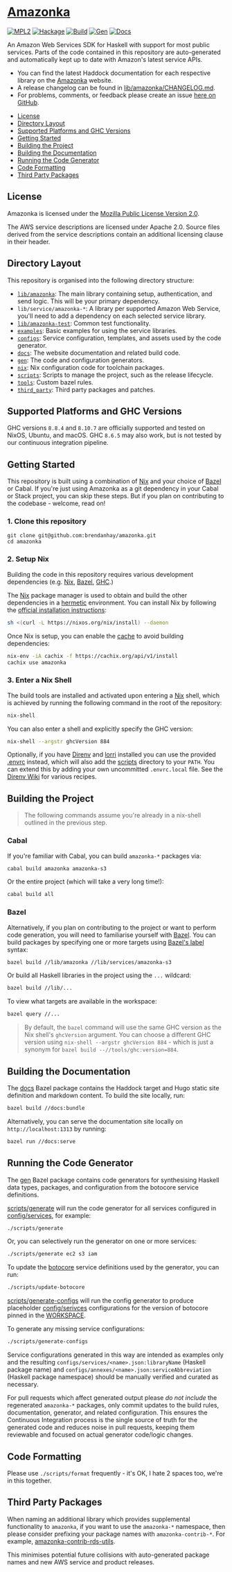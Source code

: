 # [Amazonka]

[![MPL2][license-badge]][license]
[![Hackage][hackage-badge]][hackage]
[![Build][build-badge]][actions]
[![Gen][gen-badge]][actions]
[![Docs][docs-badge]][actions]

[license]: https://opensource.org/licenses/MPL-2.0
[actions]: https://github.com/brendanhay/amazonka/actions
[license-badge]: https://img.shields.io/badge/license-MPL%202.0-blue.svg
[build-badge]: https://github.com/brendanhay/amazonka/workflows/build/badge.svg
[gen-badge]: https://github.com/brendanhay/amazonka/workflows/gen/badge.svg
[docs-badge]: https://github.com/brendanhay/amazonka/workflows/docs/badge.svg
[hackage]: http://hackage.haskell.org/package/amazonka
[hackage-badge]: https://img.shields.io/hackage/v/amazonka.svg

[Amazonka]: https://www.brendanhay.nz/amazonka
[Nix]: https://nixos.org/nix/
[Bazel]: https://bazel.build
[Bazel's label]: https://docs.bazel.build/versions/4.1.0/build-ref.html#labels
[GHC]: https://www.haskell.org/ghc/
[Direnv]: https://direnv.net
[Direnv Wiki]: https://github.com/direnv/direnv/wiki
[hermetic]: https://sre.google/sre-book/release-engineering/#hermetic-builds-nqslhnid
[lorri]: https://github.com/nix-community/lorri
[botocore]: https://github.com/boto/botocore

An Amazon Web Services SDK for Haskell with support for most public services. Parts of the code contained in this repository are auto-generated and automatically kept up to date with Amazon's latest service APIs.

* You can find the latest Haddock documentation for each respective library on the [Amazonka] website.
* A release changelog can be found in [lib/amazonka/CHANGELOG.md](lib/amazonka/CHANGELOG.md).
* For problems, comments, or feedback please create an issue [here on GitHub](https://github.com/brendanhay/amazonka/issues).

- [License](#license)
- [Directory Layout](#directory-layout)
- [Supported Platforms and GHC Versions](#supported-platforms-and-ghc-versions)
- [Getting Started](#getting-started)
- [Building the Project](#building-the-project)
- [Building the Documentation](#building-the-documentation)
- [Running the Code Generator](#running-the-code-generator)
- [Code Formatting](#code-formatting)
- [Third Party Packages](#third-party-packages)

## License

Amazonka is licensed under the [Mozilla Public License Version 2.0](http://www.mozilla.org/MPL/).

The AWS service descriptions are licensed under Apache 2.0. Source files derived from the service descriptions contain an additional licensing clause in their header.

## Directory Layout

This repository is organised into the following directory structure:

* [`lib/amazonka`](lib/amazonka): The main library containing setup, authentication, and send logic. This will be your primary dependency.
* `lib/service/amazonka-*`: A library per supported Amazon Web Service, you'll need to add a dependency on each selected service library.
* [`lib/amazonka-test`](lib/amazonka-test): Common test functionality.
* [`examples`](examples): Basic examples for using the service libraries.
* [`configs`](configs): Service configuration, templates, and assets used by the code generator.
* [`docs`](docs): The website documentation and related build code.
* [`gen`](gen): The code and configuration generators.
* [`nix`](nix): Nix configuration code for toolchain packages.
* [`scripts`](scripts): Scripts to manage the project, such as the release lifecycle.
* [`tools`](tools): Custom bazel rules.
* [`third_party`](third_party): Third party packages and patches.

## Supported Platforms and GHC Versions

GHC versions `8.8.4` and `8.10.7` are officially supported and tested on NixOS, Ubuntu, and macOS. GHC `8.6.5` may also work, but is not tested by our continuous integration pipeline.

## Getting Started

This repository is built using a combination of [Nix] and your choice of [Bazel] or Cabal. If you're just using Amazonka as a git dependency in your Cabal or Stack project, you can skip these steps. But if you plan on contributing to the codebase - welcome, read on!

### 1. Clone this repository

```
git clone git@github.com:brendanhay/amazonka.git
cd amazonka
```

### 2. Setup Nix

Building the code in this repository requires various development dependencies (e.g. [Nix], [Bazel], [GHC].)

The [Nix] package manager is used to obtain and build the other dependencies in a [hermetic] environment. You can install Nix by following the [official installation instructions](https://nixos.org/guides/install-nix.html):

```bash
sh <(curl -L https://nixos.org/nix/install) --daemon
```

Once Nix is setup, you can enable the [cache](https://amazonka.cachix.org) to avoid building dependencies:

```bash
nix-env -iA cachix -f https://cachix.org/api/v1/install
cachix use amazonka
```

### 3. Enter a Nix Shell

The build tools are installed and activated upon entering a [Nix] shell, which is achieved by running the following command in the root of the repository:

```bash
nix-shell
```

You can also enter a shell and explicitly specify the GHC version:

```bash
nix-shell --argstr ghcVersion 884
```

Optionally, if you have [Direnv] and [lorri] installed you can use the provided [.envrc](.envrc) instead, which will also add the [scripts](scripts) directory to your `PATH`. You can extend this by adding your own uncommitted `.envrc.local` file. See the [Direnv Wiki] for various recipes.

## Building the Project

> The following commands assume you're already in a nix-shell outlined in the previous step.

### Cabal

If you're familiar with Cabal, you can build `amazonka-*` packages via:

```bash
cabal build amazonka amazonka-s3
```

Or the entire project (which will take a very long time!):

```bash
cabal build all
```

### Bazel

Alternatively, if you plan on contributing to the project or want to perform code generation, you will need to familiarise yourself with [Bazel]. You can build packages by specifying one or more targets using [Bazel's label] syntax:

```bash
bazel build //lib/amazonka //lib/services/amazonka-s3
```

Or build all Haskell libraries in the project using the `...` wildcard:

```bash
bazel build //lib/...
```

To view what targets are available in the workspace:

```bash
bazel query //...
```

> By default, the `bazel` command will use the same GHC version as the Nix shell's `ghcVersion` argument. You can choose a different GHC version using `nix-shell --argstr ghcVersion 884` - which is just a synonym for `bazel build --//tools/ghc:version=884`.

## Building the Documentation

The [docs](docs) Bazel package contains the Haddock target and Hugo static site definition and markdown content. To build the site locally, run:

```bash
bazel build //docs:bundle
```

Alternatively, you can serve the documentation site locally on `http://localhost:1313` by running:

```bash
bazel run //docs:serve
```

## Running the Code Generator

The [gen](gen) Bazel package contains code generators for synthesising Haskell data types, packages, and configuration from the botocore service definitions.

[scripts/generate](scripts/generate) will run the code generator for all services configured in [config/services](config/services), for example:

```bash
./scripts/generate
```

Or, you can selectively run the generator on one or more services:

```bash
./scripts/generate ec2 s3 iam
```

To update the [botocore](botocore) service definitions used by the generator, you can run:

```bash
./scripts/update-botocore
```

[scripts/generate-configs](scripts/generate-configs) will run the config generator to produce placeholder [config/serivces](config/services) configurations for the version of botocore pinned in the [WORKSPACE](WORKSPACE).

To generate any missing service configurations:

```bash
./scripts/generate-configs
```

Service configurations generated in this way are intended as examples only and the resulting `configs/services/<name>.json:libraryName` (Haskell package name) and `configs/annexes/<name>.json:serviceAbbreviation` (Haskell package namespace) should be manually verified and curated as necessary.

For pull requests which affect generated output please _do not include_ the regenerated `amazonka-*` packages, only commit updates to the build rules, documentation, generator, and related configuration. This ensures the Continuous Integration process is the single source of truth for the generated code and reduces noise in pull requests, keeping them reviewable and focused on actual generator code/logic changes.

## Code Formatting

Please use `./scripts/format` frequently - it's OK, I hate 2 spaces too, we're in this together.

## Third Party Packages

When naming an additional library which provides supplemental functionality to `amazonka`, if you want to use the `amazonka-*` namespace, then please consider prefixing your package names with `amazonka-contrib-*`. For example, [amazonka-contrib-rds-utils](https://hackage.haskell.org/package/amazonka-contrib-rds-utils).

This minimises potential future collisions with auto-generated package names and new AWS service and product releases.
